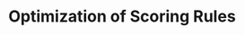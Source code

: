 ---
title: "Optimization of Scoring Rules"
authors: 'Yingkai Li &reg; Jason Hartline &reg; Liren Shan &reg; Yifan Wu'
type: '1' #1:conference; 2:journal; 3:both
year: '2022'
conference: 'ACM Conference on Economics and Computation'
acronym: 'EC'
link: 'https://arxiv.org/abs/2007.02905'
---
